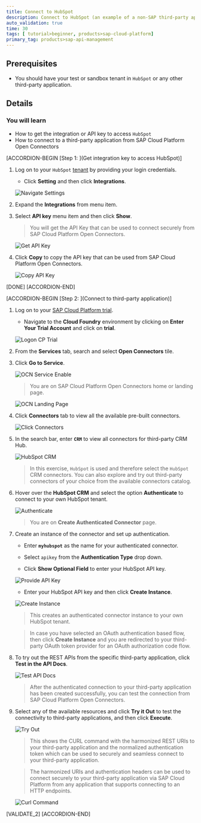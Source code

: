 ```yaml
---
title: Connect to HubSpot
description: Connect to HubSpot (an example of a non-SAP third-party application) via CRM Hub.
auto_validation: true
time: 30
tags: [ tutorial>beginner, products>sap-cloud-platform]
primary_tag: products>sap-api-management
---
```


## Prerequisites
- You should have your test or sandbox tenant in `HubSpot` or any other third-party application.

## Details
### You will learn
  - How to get the integration or API key to access `HubSpot`
  - How to connect to a third-party application from SAP Cloud Platform Open Connectors

[ACCORDION-BEGIN [Step 1: ](Get integration key to access HubSpot)]

1. Log on to your `HubSpot` [tenant](https://www.hubspot.com/) by providing your login credentials.
    - Click **Setting** and then click **Integrations**.

    ![Navigate Settings](01-settings.png)

2. Expand the **Integrations** from menu item.

3. Select **API key** menu item and then click **Show**.

    >You will get the API Key that can be used to connect securely from SAP Cloud Platform Open Connectors.

    ![Get API Key](02-get-API-key.png)

3. Click **Copy** to copy the API key that can be used from SAP Cloud Platform Open Connectors.

    ![Copy API Key](03-copy-api-key.png)

[DONE]
[ACCORDION-END]

[ACCORDION-BEGIN [Step 2: ](Connect to third-party application)]

1. Log on to your [SAP Cloud Platform trial](https://cockpit.hanatrial.ondemand.com/).

    - Navigate to the **Cloud Foundry** environment by clicking on **Enter Your Trial Account** and click on **trial**.

    ![Logon CP Trial](00-Login-trial-account.png)

2. From the **Services** tab, search and select **Open Connectors** tile.

3. Click **Go to Service**.

    ![OCN Service Enable](05-OCN-Service-enable.png)

    >You are on SAP Cloud Platform Open Connectors home or landing page.

    ![OCN Landing Page](06-OCN-LandingPage.png)

3. Click **Connectors** tab to view all the available pre-built connectors.

    ![Click Connectors](07-Click-Connectors-tab.png)

4. In the search bar, enter **`CRM`** to view all connectors for third-party CRM Hub.

    ![HubSpot CRM](08-Hub-Spot-CRM.png)

    >In this exercise, `HubSpot` is used and therefore select the `HubSpot` CRM connectors. You can also explore and try out third-party connectors of your choice from the available connectors catalog.

5. Hover over the **HubSpot CRM** and select the option **Authenticate** to connect to your own HubSpot tenant.

    ![Authenticate](09-authenticate.png)

    >You are on **Create Authenticated Connector** page.

6.  Create an instance of the connector and set up authentication.

    - Enter **`myhubspot`** as the name for your authenticated connector.

    - Select `apikey` from the **Authentication Type** drop down.

    - Click **Show Optional Field** to enter your HubSpot API key.

    ![Provide API Key](10-provide-api-key.png)

    - Enter your HubSpot API key and then click **Create Instance**.

    ![Create Instance](11-create-instance.png)

    >This creates an authenticated connector instance to your own HubSpot tenant.

    >In case you have selected an OAuth authentication based flow, then click **Create Instance** and you are redirected to your third-party OAuth token provider for an OAuth authorization code flow.

8.  To try out the REST APIs from the specific third-party application, click **Test in the API Docs**.

    ![Test API Docs](12-Test-api-docs.png)

    >After the authenticated connection to your third-party application has been created successfully, you can test the connection from SAP Cloud Platform Open Connectors.

9. Select any of the available resources and click **Try it Out** to test the connectivity to third-party applications, and then click **Execute**.

    ![Try Out](13-try-out.png)

    >This shows the CURL command with the harmonized REST URIs to your third-party application and the normalized authentication token which can be used to securely and seamless connect to your third-party application.

    >The harmonized URIs and authentication headers can be used to connect securely to your third-party application via SAP Cloud Platform from any application that supports connecting to an HTTP endpoints.

    ![Curl Command](14-Curl-command.png)

[VALIDATE_2]
[ACCORDION-END]
